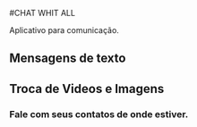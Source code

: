 #CHAT WHIT ALL 

Aplicativo para comunicação. 

## Mensagens de texto

## Troca de Videos e Imagens

### Fale com seus contatos de onde estiver.
